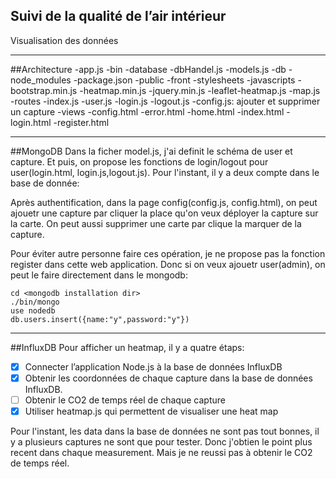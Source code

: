 ## Suivi de la qualité de l’air intérieur

 Visualisation des données


---

##Architecture
	-app.js
	-bin
	-database
		-dbHandel.js
		-models.js
	-db	
	-node_modules
	-package.json
	-public
		-front
		-stylesheets
		-javascripts
			-bootstrap.min.js
			-heatmap.min.js
			-jquery.min.js
			-leaflet-heatmap.js
			-map.js	
	-routes
		-index.js
		-user.js
		-login.js
		-logout.js
		-config.js: ajouter et supprimer un capture
	-views
		-config.html
		-error.html
		-home.html
		-index.html
		-login.html
		-register.html

---
##MongoDB
Dans la ficher model.js, j'ai definit le schéma de user et capture. Et puis, on propose les fonctions de login/logout pour user(login.html, login.js,logout.js).  Pour l'instant, il y a deux compte dans le base de donnée:


Après authentification, dans la page config(config.js, config.html), on peut ajouetr une capture par cliquer la place qu'on veux déployer la capture sur la carte. On peut aussi supprimer une carte par clique la marquer de la capture.

Pour éviter autre personne faire ces opération, je ne propose pas la fonction register dans cette web application. Donc si on veux ajouetr user(admin), on peut le faire directement dans le mongodb:

```
cd <mongodb installation dir>
./bin/mongo
use nodedb
db.users.insert({name:"y",password:"y"}) 
```
---
##InfluxDB
Pour afficher un heatmap, il y a quatre étaps:

- [x] Connecter l’application Node.js à la base de données InfluxDB
- [x] Obtenir les coordonnées de chaque capture dans la base de données InfluxDB. 
- [ ] Obtenir le CO2 de temps réel de chaque capture
- [x] Utiliser heatmap.js qui permettent de visualiser une heat map

Pour l'instant, les data dans la base de données ne sont pas tout bonnes, il y a plusieurs captures ne sont que pour tester. Donc j'obtien le point plus recent dans chaque measurement. Mais je ne reussi pas à obtenir le CO2 de temps réel.  
